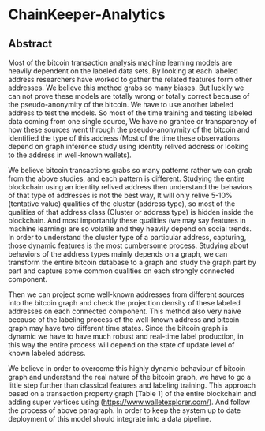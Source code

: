 # ChainKeeper-Analytics
## Abstract <br>
Most of the bitcoin transaction analysis machine learning models are heavily dependent on the
labeled data sets. By looking at each labeled address researchers have worked to gather the
related features form other addresses. We believe this method grabs so many biases. But luckily we can not prove these models are totally wrong or totally correct because of the pseudo-anonymity of the bitcoin. We have to use another labeled address to test the models. So most of the time training and testing labeled data coming from one single source, We have no grantee or transparency of how these sources went through the pseudo-anonymity of the bitcoin and identified the type of this address (Most of the time these observations depend on graph inference study using identity relived address or looking to the address in well-known wallets). 

We believe bitcoin transactions grabs so many patterns rather we can grab from the above studies, and each pattern is different. Studying the entire blockchain using an identity relived address then understand the behaviors of that type of addresses is not the best way, It will only relive 5-10% (tentative value) qualities of the cluster (address type), so most of the qualities of that address class (Cluster or address type) is hidden inside the blockchain. And most importantly these qualities (we may say features in machine learning) are so volatile and they heavily depend on social trends. In order to understand the cluster type of a particular address, capturing, those dynamic features is the most cumbersome process. Studying about behaviors of the address types mainly depends on a graph, we can transform the entire bitcoin database to a graph and study the graph part by part and capture some common qualities on each strongly connected component. 

Then we can project some well-known addresses from different sources into the bitcoin graph and check the projection density of these labeled addresses on each connected component. This method also very naive because of the labeling process of the well-known address and bitcoin graph may have two different time states. Since the bitcoin graph is dynamic we have to have much robust and real-time label production, in this way the entire process will depend on the state of update level of known labeled address.

We believe in order to overcome this highly dynamic behaviour of bitcoin graph and understand the real nature of the bitcoin graph, we have to go a little step further than classical features and labeling training. This approach based on a transaction property graph [Table 1] of the entire blockchain and adding super vertices using (https://www.walletexplorer.com/). And follow the process of above paragraph. In order to keep the system up to date deployment of this model should integrate into a data pipeline.<br>
